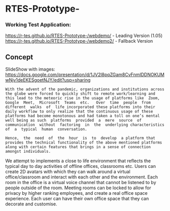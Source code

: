 # RTES-Prototype-

### Working Test Application:
https://r-tes.github.io/RTES-Prototype-/webdemo/ - Leading Version (1.05)
https://r-tes.github.io/RTES-Prototype-/webdemo2/ - Fallback Version

## Concept

SlideShow with images: https://docs.google.com/presentation/d/1JV2l8pqZGam8CvFnmIDDNOKUMwNjv1deEKESgoetNJY/edit?usp=sharing

    With the advent of the pandemic, organizations and institutions across the globe were forced to quickly shift to remote work/learning and this lead to the meteoric rise in the usage of platforms like  Zoom,  Google  Meet,  Microsoft  Teams  etc.   Over  time  people  from  different  walks  of  life incorporated these platforms into their daily workflow to only realize that the continuous usage of these platforms had become monotonous and had taken a toll on one’s mental well being as such  platforms  provided  a  mere  source  of  communication  without  factoring  in  the  underlying characteristics  of  a  typical  human  conversation.  

    Hence,  the  need  of  the  hour  is  to  develop  a platform that provides the technical functionality of the above mentioned platforms along with certain features that brings in a sense of connection amongst individuals.

We attempt to implements a close to life environment that reflects the typical day to day activities of offline offices, classrooms etc. Users can create 2D avatars with which they can walk around a virtual office/classroom and interact with each other and the environment. 
Each room in the office is a virtual voice channel that cannot be listened to by people outside of the room. Meeting rooms can be locked to allow for privacy by higher ranking employees, and create a real office space experience. Each user can have their own office space that they can decorate and customise. 





